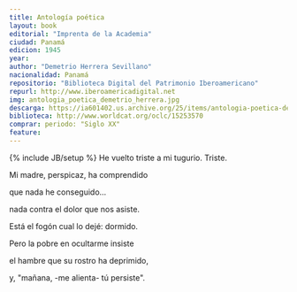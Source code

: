 ```yaml
---
title: Antología poética
layout: book
editorial: "Imprenta de la Academia"
ciudad: Panamá
edicion: 1945
year: 
author: "Demetrio Herrera Sevillano"
nacionalidad: Panamá
repositorio: "Biblioteca Digital del Patrimonio Iberoamericano"
repurl: http://www.iberoamericadigital.net
img: antologia_poetica_demetrio_herrera.jpg
descarga: https://ia601402.us.archive.org/25/items/antologia-poetica-demetrio-herrera-sevillano_202010/Antologia%20Poetica%20-%20Demetrio%20Herrera%20Sevillano.pdf
biblioteca: http://www.worldcat.org/oclc/15253570
comprar: periodo: "Siglo XX"
feature: 
---
```

{% include JB/setup %}
He vuelto triste a mi tugurio. Triste. 

Mi madre, perspicaz, ha comprendido 

que nada he conseguido… 

nada contra el dolor que nos asiste. 

Está el fogón cual lo dejé: dormido. 

Pero la pobre en ocultarme insiste

el hambre que su rostro ha deprimido, 

y, "mañana, -me alienta- tú persiste".
